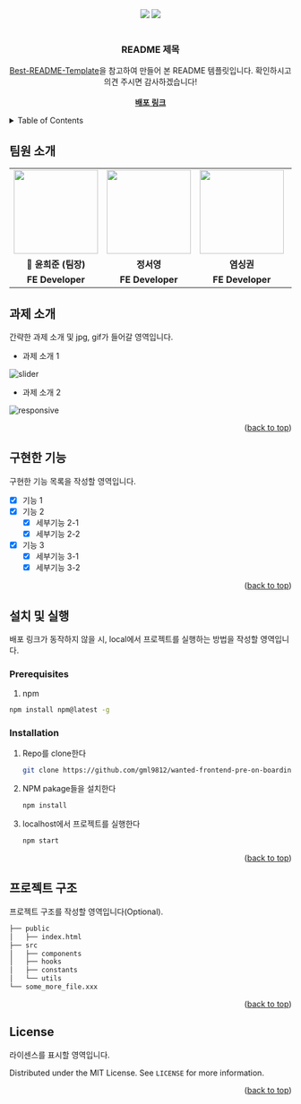 <div id="top"></div>

<!-- PROJECT SHIELDS -->
<div align='center'>
  <img src="https://img.shields.io/badge/JavaScript-F7DF1E?style=for-the-badge&logo=javascript&logoColor=black"/>
  <img src="https://img.shields.io/badge/React-61DAFB?style=for-the-badge&logo=React&logoColor=blue"/>
</div>


<!-- PROJECT LOGO -->
<br />
<div align="center">

  <h3 align="center">README 제목</h3>

  <p align="center">
    <a href="https://github.com/othneildrew/Best-README-Template">Best-README-Template</a>을 참고하여 만들어 본 README 템플릿입니다. 확인하시고 의견 주시면 감사하겠습니다!
    <br />
    <br />
    <a href="https://hungry-meitner-18800a.netlify.app"><strong>배포 링크</strong></a>
  </p>
</div>


<details>
  <summary>Table of Contents</summary>
  <ol>
    <li><a href="#팀원-소개">팀원 소개</a></li> 
    <li><a href="#과제-소개">과제 소개</a></li>
    <li><a href="#구현한-기능">구현한 기능</a></li>
    <li>
      <a href="#설치-및-실행">설치 및 실행
      <ul>
        <li><a href="#prerequisites">Prerequisites</a></li>
        <li><a href="#installation">Installation</a></li>
      </ul>
    </li>
    <li><a href="#프로젝트-구조">프로젝트 </a></li>
    <li><a href="#license">License</a></li>
  </ol>
</details>

<!--팀원 소개-->
## 팀원 소개

<table>
<tr>
<td align="center"><a href="https://github.com/gml9812"><img src="https://avatars.githubusercontent.com/u/28294925?v=4" width="150px" /></a></td>
<td align="center"><a href="https://github.com/seoysauce"><img src="https://avatars.githubusercontent.com/u/65898861?v=4" width="150px" /></a></td>
<td align="center"><a href="https://github.com/Yummy-sk"><img src="https://avatars.githubusercontent.com/u/60822846?v=4" width="150px" /></a></td>
<td align="center"><a href="https://github.com/Yummy-sk"><img src="https://user-images.githubusercontent.com/70435257/146951725-5222c696-e5c9-45ec-b097-9d39213f3a6b.png" width="150px" /></a></td>

</tr>
<tr>
<td align="center"><b>👑 윤희준 (팀장)</b></td>
<td align="center"><b>정서영</b></td>
<td align="center"><b>염싱권</b></td>
<td align="center"><b>김재원</b></td>
</tr>
<tr>
<td align="center"><b>FE Developer</b></td>
<td align="center"><b>FE Developer</b></td>
<td align="center"><b>FE Developer</b></td>
<td align="center"><b>FE Developer</b></td>
</tr>
</table>

<!-- 과제 소개 -->
## 과제 소개

간략한 과제 소개 및 jpg, gif가 들어갈 영역입니다.

- 과제 소개 1

![slider](https://user-images.githubusercontent.com/28294925/150082839-44f592e6-bdaa-4081-9281-12075b2c60d0.gif)

- 과제 소개 2


![responsive](https://user-images.githubusercontent.com/28294925/150082899-efbb1c3d-fd02-4134-8948-05d14bcb28de.gif)

<p align="right">(<a href="#top">back to top</a>)</p>

<!-- 구현한 기능 -->
## 구현한 기능

구현한 기능 목록을 작성할 영역입니다. 

- [x] 기능 1
- [x] 기능 2
  - [x] 세부기능 2-1 
  - [x] 세부기능 2-2
- [x] 기능 3
  - [x] 세부기능 3-1
  - [x] 세부기능 3-2

<p align="right">(<a href="#top">back to top</a>)</p>

<!-- 설치 및 실행 -->
## 설치 및 실행

배포 링크가 동작하지 않을 시, local에서 프로젝트를 실행하는 방법을 작성할 영역입니다. 

### Prerequisites

1. npm
  ```sh
  npm install npm@latest -g
  ```

### Installation

1. Repo를 clone한다
   ```sh
   git clone https://github.com/gml9812/wanted-frontend-pre-on-boarding-mission.git
   ```
2. NPM pakage들을 설치한다
   ```sh
   npm install
   ```
3. localhost에서 프로젝트를 실행한다
   ```sh
   npm start
   ```

<p align="right">(<a href="#top">back to top</a>)</p>

<!-- 프로젝트 구조 -->
## 프로젝트 구조

프로젝트 구조를 작성할 영역입니다(Optional). 

```bash
├── public
│   ├── index.html
├── src
│   ├── components
│   ├── hooks
│   ├── constants
│   └── utils
└── some_more_file.xxx
``` 

<p align="right">(<a href="#top">back to top</a>)</p>

<!-- LICENSE -->
## License

라이센스를 표시할 영역입니다. 

Distributed under the MIT License. See `LICENSE` for more information.

<p align="right">(<a href="#top">back to top</a>)</p>

